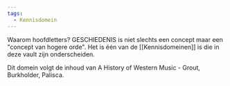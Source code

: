 ```yaml
---
tags:
  - Kennisdomein
---
```

Waarom hoofdletters? GESCHIEDENIS is niet slechts een concept maar een "concept van hogere orde". Het is één van de [[Kennisdomeinen]] is die in deze vault zijn onderscheiden. 

Dit domein volgt de inhoud van A History of Western Music - Grout, Burkholder, Palisca.